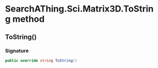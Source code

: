 # SearchAThing.Sci.Matrix3D.ToString method
## ToString()
### Signature
```csharp
public override string ToString()
```
